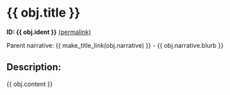 # {{ obj.title }}

**ID: {{ obj.ident }}** [(permalink)](...)


Parent narrative: {{ make_title_link(obj.narrative) }} - {{ obj.narrative.blurb }}

## Description:

{{ obj.content }}

